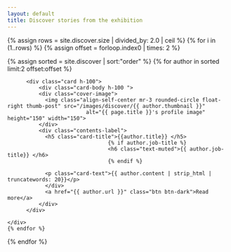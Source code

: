```yaml
---
layout: default
title: Discover stories from the exhibition
---
```

{% assign rows = site.discover.size | divided_by: 2.0 | ceil %}
{% for i in (1..rows) %}
  {% assign offset = forloop.index0 | times: 2 %}
  <div class="row">
  {% assign sorted = site.discover | sort:"order" %}
  {% for author in sorted limit:2 offset:offset %}
     <div class="col-md-6 mt-3">

          <div class="card h-100">
              <div class="card-body h-100 ">
              <div class="cover-image">
                <img class="align-self-center mr-3 rounded-circle float-right thumb-post" src="/images/discover/{{ author.thumbnail }}"
                             alt="{{ page.title }}'s profile image" height="150" width="150">
              </div>
              <div class="contents-label">
                <h5 class="card-title">{{author.title}} </h5>
                                    {% if author.job-title %}
                                    <h6 class="text-muted">{{ author.job-title}} </h6>
                                    {% endif %}

                <p class="card-text">{{ author.content | strip_html | truncatewords: 20}}</p>
                </div>
                <a href="{{ author.url }}" class="btn btn-dark">Read more</a>
              </div>
          </div>

    </div>
    {% endfor %}
  </div>
{% endfor %}
